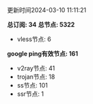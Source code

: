 更新时间2024-03-10 11:11:21

**总订阅: 34**
**总节点: 5322**
- vless节点: 6

**google ping有效节点: 161**
- v2ray节点: 41
- trojan节点: 18
- ss节点: 101
- ssr节点: 1

